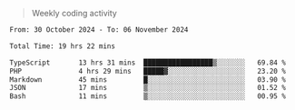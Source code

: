 > Weekly coding activity
<!--START_SECTION:waka-->

```txt
From: 30 October 2024 - To: 06 November 2024

Total Time: 19 hrs 22 mins

TypeScript       13 hrs 31 mins  █████████████████▒░░░░░░░   69.84 %
PHP              4 hrs 29 mins   █████▓░░░░░░░░░░░░░░░░░░░   23.20 %
Markdown         45 mins         █░░░░░░░░░░░░░░░░░░░░░░░░   03.90 %
JSON             17 mins         ▒░░░░░░░░░░░░░░░░░░░░░░░░   01.52 %
Bash             11 mins         ▒░░░░░░░░░░░░░░░░░░░░░░░░   00.95 %
```

<!--END_SECTION:waka-->
